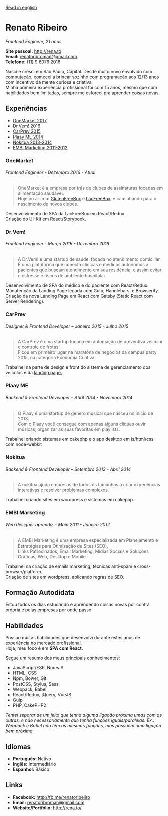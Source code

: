 [Read in english](https://github.com/renatorib/curriculum-vitae/blob/master/EN-US.md)

# Renato Ribeiro
*Frontend Engineer, 21 anos.*

**Site pessoal:** http://rena.to  
**Email:** renatoribroman@gmail.com  
**Telefone:** (11) 9 6076 2016  

Nasci e cresci em São Paulo, Capital. Desde muito novo envolvido com computação, comecei a brincar sozinho com programação aos 12/13 anos com incentivo da mente curiosa e criativa.  
Minha primeira experiência profissional foi com 15 anos, mesmo que com habilidades bem limitadas, sempre me esforcei pra aprender coisas novas.

## Experiências

* [OneMarket 2017](/#onemarket)
* [Dr.Vem! 2016](/#drvem)
* [CarPrev 2015](/#carprev)
* [Plaay ME 2014](/#plaay-me)
* [Nokitua 2013-2014](/#nokitua)
* [EMBI Marketing 2011-2012](/#embi-marketing)

### OneMarket
###### Frontend Engineer - Dezembro 2016 - *Atual*

> OneMarket é a empresa por trás de clubes de assinaturas focadas em alimentação saudável.  
> Hoje no ar com [GlutenFreeBox](http://glutenfreebox.com.br) e [LacFreeBox](http://lacfreebox.com.br), e caminhando para o nascimento de novos clubes.

Desenvolvimento de SPA da LacFreeBox em React/Redux.  
Criação do UI-Kit em React/Storybook.

### Dr.Vem!
###### Frontend Engineer - Março 2016 - Dezembro 2016

> A Dr.Vem! é uma startup de saúde, focada no atendimento domiciliar.  
> É uma plataforma que conecta clínicas e médicos autônomos à pacientes que buscam atendimento em sua residência, e assim evitar o estresse e riscos de ambiente hospitalar.   

Desenvolvimento de SPA do médico e do paciente com React/Redux.
Manutenção da Landing Page legada com Gulp, Handlebars, e Browserify.  
Criação da nova Landing Page em React com Gatsby (Static React com Server Rendering).  

### CarPrev
###### Designer & Frontend Developer – Janeiro 2015 - Julho 2015

> A CarPrev é uma startup focada em automação de preventiva veicular e controle de frotas.  
> Ficou em primeiro lugar na maratona de negócios da campus party 2015, na categoria Economia Criativa.  

Trabalhei na parte de design e front do sistema de gerenciamento dos veículos e da [landing page.](https://web.archive.org/web/20160109211024/http://carprev.com.br/)  

### Plaay ME
###### Backend & Frontend Developer – Abril 2014 - Novembro 2014

> O Plaay é uma startup de gênero musical que nasceu no início de 2013.  
> Com o Plaay você consegue com apenas alguns cliques ouvir músicas, organizar as suas favoritas em playlists.

Trabalhei criando sistemas em cakephp e o app desktop em js/html/css com node-webkit

### Nokitua
###### Backend & Frontend Developer – Setembro 2013 - Abril 2014
  
> A nokitua ajuda empresas de todos os tamanhos a criar experiências interativas e resolver problemas complexos.  

Trabalhei criando sites em wordpress e sistemas em cakephp.  

### EMBI Marketing
###### Web designer aprendiz – Maio 2011 - Janeiro 2012
  
> A EMBI Marketing é uma empresa especializada em Planejamento e Estratégias para Otimização de Sites (SEO),  
> Links Patrocinados, Email Marketing, Mídias Sociais e Soluções Gráficas, Web, Desktop e Mobile.  

Trabalhei na criação de emails marketing, técnicas anti-spam e cross-browser/platform.  
Criação de sites em wordpress, aplicando regras de SEO.  

## Formação Autodidata
Estou todos os dias estudando e aprendendo coisas novas por contra própria e pelas empresas por onde passo.  

## Habilidades  
Possuo muitas habilidades que desenvolvi durante estes anos de experiência no mercado profissional.  
Hoje, meu foco é em **SPA com React**.

Segue um resumo dos meus principais conhecimentos:  

* JavaScript/ES6, NodeJS
* HTML, CSS
* Npm, Bower, Git
* PostCSS, Stylus, Sass
* Webpack, Babel
* React/Redux, jQuery, VueJS
* Gulp
* PHP, CakePHP2

*Tentei separar de um jeito que tenha alguma ligação próxima umas com as outras, e não necessariamente que tenha funções iguais/paralelas. Ex.: Webpack e Babel não têm as mesmas funções, mas possuem uma ligação bem próxima.*


## Idiomas

* **Português:** Nativo  
* **Inglês:** Intermediário  
* **Espanhol:** Básico  

## Links

* **Facebook:** http://fb.me/renatoribeiiro  
* **Email:** renatoribroman@gmail.com  
* **Website/Portfólio:** http://rena.to/  
